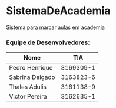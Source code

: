 # SistemaDeAcademia
Sistema para marcar aulas em academia


### Equipe de Desenvolvedores:
|     Nome      |  TIA    |
|---------------|---------|
|Pedro Henrique |3169309-1|
|Sabrina Delgado|3163823-6|
|Thales Adulis  |3161138-9|
|Victor Pereira |3162635-1|
 